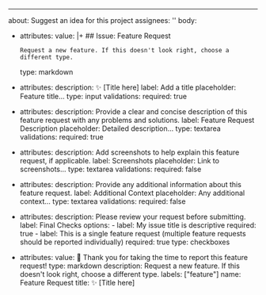 ---
about: Suggest an idea for this project
assignees: ''
body:
  - attributes:
      value: |+
        ## Issue: Feature Request

        Request a new feature. If this doesn't look right, choose a different type.

    type: markdown
  - attributes:
      description: ✨ [Title here]
      label: Add a title
      placeholder: Feature title...
    type: input
    validations:
      required: true
  - attributes:
      description: Provide a clear and concise description of this feature request with any problems and solutions.
      label: Feature Request Description
      placeholder: Detailed description...
    type: textarea
    validations:
      required: true
  - attributes:
      description: Add screenshots to help explain this feature request, if applicable.
      label: Screenshots
      placeholder: Link to screenshots...
    type: textarea
    validations:
      required: false
  - attributes:
      description: Provide any additional information about this feature request.
      label: Additional Context
      placeholder: Any additional context...
    type: textarea
    validations:
      required: false
  - attributes:
      description: Please review your request before submitting.
      label: Final Checks
      options:
        - label: My issue title is descriptive
          required: true
        - label: This is a single feature request (multiple feature requests should be reported individually)
          required: true
    type: checkboxes
  - attributes:
      value: 🙏 Thank you for taking the time to report this feature request!
    type: markdown
description: Request a new feature. If this doesn't look right, choose a different type.
labels: ["feature"]
name: Feature Request
title: ✨ [Title here]